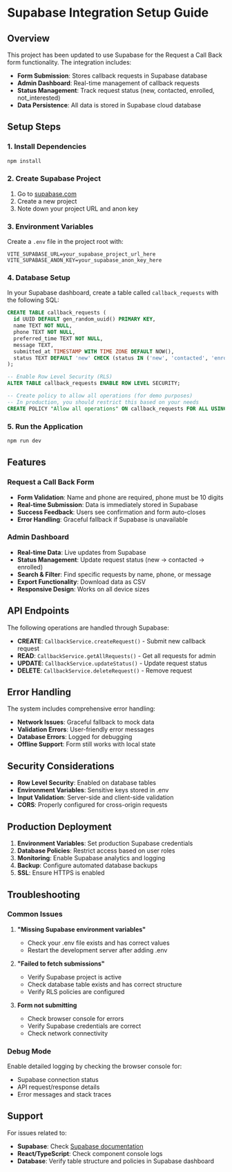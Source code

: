 # Supabase Integration Setup Guide

## Overview

This project has been updated to use Supabase for the Request a Call Back form functionality. The integration includes:

- **Form Submission**: Stores callback requests in Supabase database
- **Admin Dashboard**: Real-time management of callback requests
- **Status Management**: Track request status (new, contacted, enrolled, not_interested)
- **Data Persistence**: All data is stored in Supabase cloud database

## Setup Steps

### 1. Install Dependencies

```bash
npm install
```

### 2. Create Supabase Project

1. Go to [supabase.com](https://supabase.com)
2. Create a new project
3. Note down your project URL and anon key

### 3. Environment Variables

Create a `.env` file in the project root with:

```env
VITE_SUPABASE_URL=your_supabase_project_url_here
VITE_SUPABASE_ANON_KEY=your_supabase_anon_key_here
```

### 4. Database Setup

In your Supabase dashboard, create a table called `callback_requests` with the following SQL:

```sql
CREATE TABLE callback_requests (
  id UUID DEFAULT gen_random_uuid() PRIMARY KEY,
  name TEXT NOT NULL,
  phone TEXT NOT NULL,
  preferred_time TEXT NOT NULL,
  message TEXT,
  submitted_at TIMESTAMP WITH TIME ZONE DEFAULT NOW(),
  status TEXT DEFAULT 'new' CHECK (status IN ('new', 'contacted', 'enrolled', 'not_interested'))
);

-- Enable Row Level Security (RLS)
ALTER TABLE callback_requests ENABLE ROW LEVEL SECURITY;

-- Create policy to allow all operations (for demo purposes)
-- In production, you should restrict this based on your needs
CREATE POLICY "Allow all operations" ON callback_requests FOR ALL USING (true);
```

### 5. Run the Application

```bash
npm run dev
```

## Features

### Request a Call Back Form

- **Form Validation**: Name and phone are required, phone must be 10 digits
- **Real-time Submission**: Data is immediately stored in Supabase
- **Success Feedback**: Users see confirmation and form auto-closes
- **Error Handling**: Graceful fallback if Supabase is unavailable

### Admin Dashboard

- **Real-time Data**: Live updates from Supabase
- **Status Management**: Update request status (new → contacted → enrolled)
- **Search & Filter**: Find specific requests by name, phone, or message
- **Export Functionality**: Download data as CSV
- **Responsive Design**: Works on all device sizes

## API Endpoints

The following operations are handled through Supabase:

- **CREATE**: `CallbackService.createRequest()` - Submit new callback request
- **READ**: `CallbackService.getAllRequests()` - Get all requests for admin
- **UPDATE**: `CallbackService.updateStatus()` - Update request status
- **DELETE**: `CallbackService.deleteRequest()` - Remove request

## Error Handling

The system includes comprehensive error handling:

- **Network Issues**: Graceful fallback to mock data
- **Validation Errors**: User-friendly error messages
- **Database Errors**: Logged for debugging
- **Offline Support**: Form still works with local state

## Security Considerations

- **Row Level Security**: Enabled on database tables
- **Environment Variables**: Sensitive keys stored in .env
- **Input Validation**: Server-side and client-side validation
- **CORS**: Properly configured for cross-origin requests

## Production Deployment

1. **Environment Variables**: Set production Supabase credentials
2. **Database Policies**: Restrict access based on user roles
3. **Monitoring**: Enable Supabase analytics and logging
4. **Backup**: Configure automated database backups
5. **SSL**: Ensure HTTPS is enabled

## Troubleshooting

### Common Issues

1. **"Missing Supabase environment variables"**

   - Check your .env file exists and has correct values
   - Restart the development server after adding .env

2. **"Failed to fetch submissions"**

   - Verify Supabase project is active
   - Check database table exists and has correct structure
   - Verify RLS policies are configured

3. **Form not submitting**
   - Check browser console for errors
   - Verify Supabase credentials are correct
   - Check network connectivity

### Debug Mode

Enable detailed logging by checking the browser console for:

- Supabase connection status
- API request/response details
- Error messages and stack traces

## Support

For issues related to:

- **Supabase**: Check [Supabase documentation](https://supabase.com/docs)
- **React/TypeScript**: Check component console logs
- **Database**: Verify table structure and policies in Supabase dashboard
